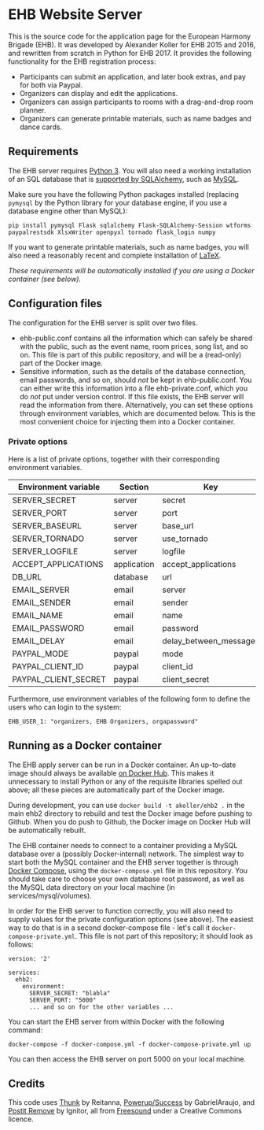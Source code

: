 # EHB Website Server

This is the source code for the application page for the European Harmony Brigade (EHB). It was developed by Alexander Koller for EHB 2015 and 2016, and rewritten from scratch in Python for EHB 2017. It provides the following functionality for the EHB registration process:

* Participants can submit an application, and later book extras, and pay for both via Paypal.
* Organizers can display and edit the applications.
* Organizers can assign participants to rooms with a drag-and-drop room planner.
* Organizers can generate printable materials, such as name badges and dance cards.


## Requirements

The EHB server requires
[Python 3](https://www.python.org/download/releases/3.0/). You will
also need a working installation of an SQL database that is
[supported by SQLAlchemy](http://docs.sqlalchemy.org/en/latest/dialects/index.html),
such as [MySQL](https://www.mysql.com/).

Make sure you have the following Python packages installed (replacing
`pymysql` by the Python library for your database engine, if you use a
database engine other than MySQL):

```
pip install pymysql Flask sqlalchemy Flask-SQLAlchemy-Session wtforms paypalrestsdk XlsxWriter openpyxl tornado flask_login numpy
```

If you want to generate printable materials, such as name badges, you
will also need a reasonably recent and complete installation of
[LaTeX](https://www.tug.org/texlive/).

*These requirements will be automatically installed if you are using a Docker container (see below).*

## Configuration files

The configuration for the EHB server is split over two files.

* ehb-public.conf contains all the information which can safely be
  shared with the public, such as the event name, room prices, song
  list, and so on. This file is part of this public repository, and
  will be a (read-only) part of the Docker image.
* Sensitive information, such as the details of the database
  connection, email passwords, and so on, should _not_ be kept in
  ehb-public.conf. You can either write this information into a file
  ehb-private.conf, which you do _not_ put under version control. If
  this file exists, the EHB server will read the information from
  there. Alternatively, you can set these options through environment
  variables, which are documented below. This is the most convenient
  choice for injecting them into a Docker container.

### Private options

Here is a list of private options, together with their corresponding
environment variables.

| Environment variable | Section  | Key                    |
-----------------------|----------|-------------------------
| SERVER_SECRET        | server   | secret                 |
| SERVER_PORT          | server   | port                   |
| SERVER_BASEURL       | server   | base_url               |
| SERVER_TORNADO       | server   | use_tornado            |
| SERVER_LOGFILE       | server   | logfile                |
| ACCEPT_APPLICATIONS  | application | accept_applications |
| DB_URL               | database | url                    |
| EMAIL_SERVER         | email    | server                 |
| EMAIL_SENDER         | email    | sender                 |
| EMAIL_NAME           | email    | name                   |
| EMAIL_PASSWORD       | email    | password               |
| EMAIL_DELAY          | email    | delay_between_messages |
| PAYPAL_MODE          | paypal   | mode                   |
| PAYPAL_CLIENT_ID     | paypal   | client_id              |
| PAYPAL_CLIENT_SECRET | paypal   | client_secret          |

Furthermore, use environment variables of the following form to define
the users who can login to the system:

```
EHB_USER_1: "organizers, EHB Organizers, orgapassword"
```

## Running as a Docker container

The EHB apply server can be run in a Docker container. An up-to-date
image should always be available
[on Docker Hub](https://hub.docker.com/r/akoller/ehb2). This makes it
unnecessary to install Python or any of the requisite libraries
spelled out above; all these pieces are automatically part of the
Docker image.

During development, you can use `docker build -t akoller/ehb2 .` in the main ehb2 directory to rebuild and test the Docker image before pushing to Github. When you do push to Github, the Docker image on Docker Hub will be automatically rebuilt.

The EHB container needs to connect to a container providing a MySQL
database over a (possibly Docker-internal) network. The simplest way
to start both the MySQL container and the EHB server together is
through [Docker Compose](https://docs.docker.com/compose/), using the
`docker-compose.yml` file in this repository. You should take care to
choose your own database root password, as well as the MySQL data
directory on your local machine (in services/mysql/volumes).

In order for the EHB server to function correctly, you will also need
to supply values for the private configuration options (see
above). The easiest way to do that is in a second docker-compose
file - let's call it `docker-compose-private.yml`. This file is not
part of this repository; it should look as follows:

```
version: '2'

services:
  ehb2:
    environment:
      SERVER_SECRET: "blabla"
      SERVER_PORT: "5000"
	  ... and so on for the other variables ...
```

You can start the EHB server from within Docker with the
following command:

```
docker-compose -f docker-compose.yml -f docker-compose-private.yml up
```

You can then access the EHB server on port 5000 on your local machine.



## Credits

This code uses
[Thunk](http://www.freesound.org/people/Reitanna/sounds/323725/) by
Reitanna,
[Powerup/Success](http://www.freesound.org/people/GabrielAraujo/sounds/242501/)
by GabrielAraujo, and
[Postit Remove](https://www.freesound.org/people/Ignitor/sounds/182575/)
by Ignitor, all from [Freesound](http://www.freesound.org) under a Creative Commons licence.
